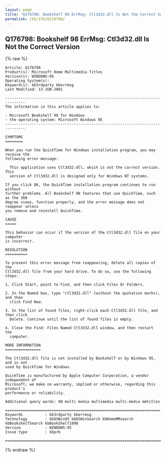 ```yaml
---
layout: page
title: "Q176798: Bookshelf 98 ErrMsg: Ctl3d32.dll Is Not the Correct Version"
permalink: /kb/176/Q176798/
---
```


## Q176798: Bookshelf 98 ErrMsg: Ctl3d32.dll Is Not the Correct Version

{% raw %}

	Article: Q176798
	Product(s): Microsoft Home Multimedia Titles
	Version(s): WINDOWS:95
	Operating System(s): 
	Keyword(s): kb3rdparty kberrmsg
	Last Modified: 13-JUN-2001
	
	-------------------------------------------------------------------------------
	The information in this article applies to:
	
	- Microsoft Bookshelf 98 for Windows 
	- the operating system: Microsoft Windows 95 
	-------------------------------------------------------------------------------
	
	SYMPTOMS
	========
	
	When you run the QuickTime for Windows installation program, you may receive the
	following error message:
	
	  This application uses Ctl3d32.dll, which is not the correct version. This
	  version of Ctl3d32.dll is designed only for Windows NT systems.
	
	If you click OK, the QuickTime installation program continues to run without
	further problems. All Bookshelf 98 features that use QuickTime, such as the 360
	degree views, function properly, and the error message does not reappear unless
	you remove and reinstall QuickTime.
	
	CAUSE
	=====
	
	This behavior can occur if the version of the Ctl3d32.dll file on your computer
	is incorrect.
	
	RESOLUTION
	==========
	
	To prevent this error message from reappearing, delete all copies of the
	Ctl3d32.dll file from your hard drive. To do so, use the following steps:
	
	1. Click Start, point to Find, and then click Files Or Folders.
	
	2. In the Named box, type "ctl3d32.dll" (without the quotation marks), and then
	  click Find Now.
	
	3. In the list of found files, right-click each Ctl3d32.dll file, and then click
	  Delete. Continue until the list of found files is empty.
	
	4. Close the Find: Files Named Ctl3d32.dll window, and then restart the
	  computer.
	
	MORE INFORMATION
	================
	
	The Ctl3d32.dll file is not installed by Bookshelf or by Windows 95, and is not
	used by QuickTime for Windows.
	
	QuickTime is manufactured by Apple Computer Corporation, a vendor independent of
	Microsoft; we make no warranty, implied or otherwise, regarding this product's
	performance or reliability.
	
	Additional query words: 98 multi media multimedia multi-media mmtitles
	
	======================================================================
	Keywords          : kb3rdparty kberrmsg 
	Technology        : kbOSWin95 kbOSWinSearch kbHomeMMsearch kbBookshelfSearch kbBookShelf1998
	Version           : WINDOWS:95
	Issue type        : kbprb
	
	=============================================================================
	

{% endraw %}
